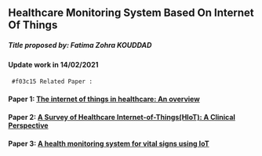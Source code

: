 ## Healthcare Monitoring System  Based On Internet Of Things

##### Title proposed by: Fatima Zohra KOUDDAD

#### Update work in 14/02/2021


  ```html
   #f03c15 Related Paper :
```
#### Paper 1:  [The internet of things in healthcare: An overview](http://dx.doi.org/10.1016/j.jii.2016.03.004) 
#### Paper 2:  [A Survey of Healthcare Internet-of-Things(HIoT): A Clinical Perspective](https://ieeexplore.ieee.org/abstract/document/8863483) 
#### Paper 3:  [A health monitoring system for vital signs using IoT](https://www.sciencedirect.com/science/article/abs/pii/S2542660518300349)
